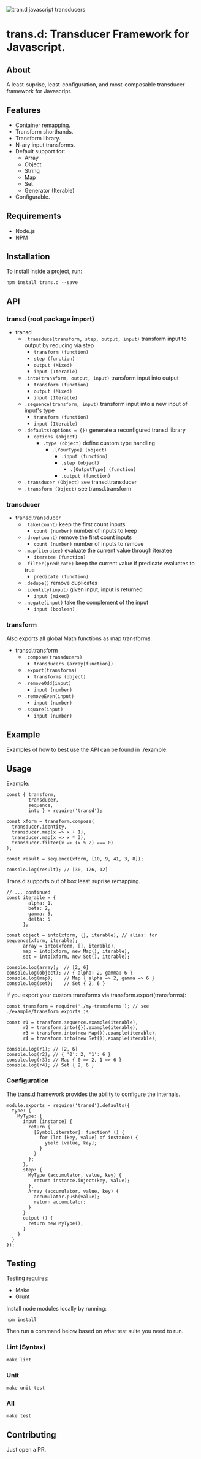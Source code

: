 ![tran.d javascript transducers](/asset/logo.png?raw=true "trans.d javascript transducers.")

# trans.d: Transducer Framework for Javascript.

## About

A least-suprise, least-configuration, and most-composable transducer framework
for Javascript.

## Features

  * Container remapping.
  * Transform shorthands.
  * Transform library.
  * N-ary input transforms.
  * Default support for:
    - Array
    - Object
    - String
    - Map
    - Set
    - Generator (Iterable)
  * Configurable.

## Requirements
  - Node.js
  - NPM

## Installation

To install inside a project, run:

    npm install trans.d --save

## API

### transd (root package import)

  * transd
    * `.transduce(transform, step, output, input)` transform input to output by reducing via step
      * `transform (function)`
      * `step (function)`
      * `output (Mixed)`
      * `input (Iterable)`
    * `.into(transform, output, input)` transform input into output
      * `transform (function)`
      * `output (Mixed)`
      * `input (Iterable)`
    * `.sequence(transform, input)` transform input into a new input of input's type
      * `transform (function)`
      * `input (Iterable)`
    * `.defaults(options = {})` generate a reconfigured transd library
      * `options (object)`
        - `.type (object)` define custom type handling
          - `.[YourType] (object)` 
            - `.input (function)` 
            - `.step (object)` 
              - `.[OutputType] (function)` 
            - `.output (function)` 
    * `.transducer (Object)` see transd.transducer
    * `.transform (Object)` see transd.transform

### transducer

  * transd.transducer
    * `.take(count)` keep the first count inputs
      * `count (number)` number of inputs to keep
    * `.drop(count)` remove the first count inputs
      * `count (number)` number of inputs to remove
    * `.map(iteratee)` evaluate the current value through iteratee
      * `iteratee (function)`
    * `.filter(predicate)` keep the current value if predicate evaluates to true
      * `predicate (function)` 
    * `.dedupe()` remove duplicates
    * `.identity(input)` given input, input is returned
      * `input (mixed)`
    * `.negate(input)` take the complement of the input
      * `input (boolean)`

### transform

Also exports all global Math functions as map transforms.

  * transd.transform
    * `.compose(transducers)`
      * `transducers (array[function])`
    * `.export(transforms)`
      * `transforms (object)`
    * `.removeOdd(input)`
      * `input (number)`
    * `.removeEven(input)`
      * `input (number)`
    * `.square(input)`
      * `input (number)`

## Example

Examples of how to best use the API can be found in ./example.

## Usage

Example:

    const { transform,
            transducer,
            sequence,
            into } = require('transd');

    const xform = transform.compose(
      transducer.identity,
      transducer.map(x => x + 1),
      transducer.map(x => x * 3),
      transducer.filter(x => (x % 2) === 0)
    );

    const result = sequence(xform, [10, 9, 41, 3, 8]);

    console.log(result); // [30, 126, 12]


Trans.d supports out of box least suprise remapping.

    // ... continued
    const iterable = {
            alpha: 1,
            beta: 2,
            gamma: 5,
            delta: 5
          };
    
    const object = into(xform, {}, iterable), // alias: for sequence(xform, iterable);
          array = into(xform, [], iterable),
          map = into(xform, new Map(), iterable),
          set = into(xform, new Set(), iterable);

    console.log(array);  // [2, 6]
    console.log(object); // { alpha: 2, gamma: 6 }
    console.log(map);    // Map { alpha => 2, gamma => 6 }
    console.log(set);    // Set { 2, 6 }

If you export your custom transforms via transform.export(transforms):

    const transform = require('./my-transforms'); // see ./example/transform_exports.js

    const r1 = transform.sequence.example(iterable),
          r2 = transform.into({}).example(iterable),
          r3 = transform.into(new Map()).example(iterable),
          r4 = transform.into(new Set()).example(iterable);

    console.log(r1); // [2, 6]
    console.log(r2); // { '0': 2, '1': 6 }
    console.log(r3); // Map { 0 => 2, 1 => 6 }
    console.log(r4); // Set { 2, 6 }

### Configuration

The trans.d framework provides the ability to configure the internals.

    module.exports = require('transd').defaults({
      type: {
        MyType: {
          input (instance) {
            return {
              [Symbol.iterator]: function* () { 
                for (let [key, value] of instance) {
                  yield [value, key];
                }
              }
            };
          },
          step: { 
            MyType (accumulator, value, key) {
              return instance.inject(key, value);
            },
            Array (accumulator, value, key) {
              accumulator.push(value);
              return accumulator;
            }
          }
          output () {
            return new MyType();
          }
        }
      }
    });

## Testing

Testing requires:

  - Make
  - Grunt

Install node modules locally by running:

    npm install

Then run a command below based on what test suite you need to run.

### Lint (Syntax)

    make lint

### Unit

    make unit-test

### All

    make test

## Contributing

Just open a PR.
